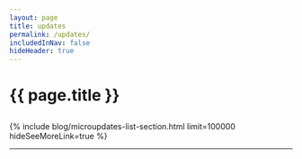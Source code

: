 ```yaml
---
layout: page
title: updates
permalink: /updates/
includedInNav: false
hideHeader: true
---
```

<h1 class="project-title" style="margin-bottom: 30px;">{{ page.title }}</h1>

{% include blog/microupdates-list-section.html limit=100000 hideSeeMoreLink=true %}

<hr class="hr-partial-sep" style="margin-top:10px; margin-bottom:10px;" />
